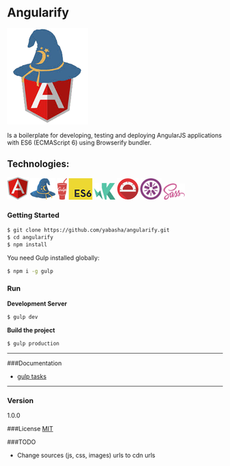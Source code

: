 # Angularify
![Angular Browserify Way](docs/images/browserify-angularjs.png)

Is a boilerplate for developing, testing and deploying AngularJS applications with ES6 (ECMAScript 6) using Browserify bundler.

## Technologies:
![](docs/images/angular.png) ![](docs/images/browserify.png) ![](docs/images/gulp.png) ![](docs/images/es6.png) ![](docs/images/karma.png) ![](docs/images/protractor.png) ![](docs/images/jasmine.png) ![](docs/images/sass.png) 


### Getting Started 
```sh
$ git clone https://github.com/yabasha/angularify.git
$ cd angularify
$ npm install
```

You need Gulp installed globally:

```sh
$ npm i -g gulp
```

### Run
**Development Server**
```sh
$ gulp dev
```
**Build the project**
```sh
$ gulp production
```


----------
###Documentation
- [gulp tasks](docs/gulp.md)

----------

### Version
1.0.0

###License
<a href="http://en.wikipedia.org/wiki/MIT_License" target="_blank">MIT</a>

###TODO
- Change sources (js, css, images) urls to cdn urls

   [node.js]: <http://nodejs.org>
   [Twitter Bootstrap]: <http://twitter.github.com/bootstrap/>
   [AngularJS]: <http://angularjs.org>
   [Gulp]: <http://gulpjs.com>
   

